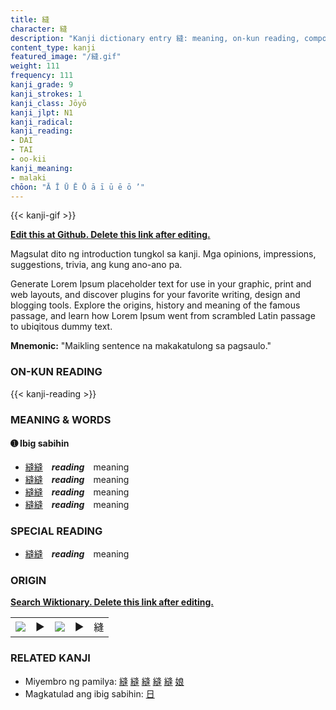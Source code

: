 ```yaml
---
title: 縫
character: 縫
description: "Kanji dictionary entry 縫: meaning, on-kun reading, compounds, origin, related kanji"
content_type: kanji
featured_image: "/縫.gif"
weight: 111
frequency: 111
kanji_grade: 9
kanji_strokes: 1
kanji_class: Jōyō
kanji_jlpt: N1
kanji_radical: 
kanji_reading: 
- DAI
- TAI
- oo-kii
kanji_meaning:
- malaki
chōon: "Ā Ī Ū Ē Ō ā ī ū ē ō ’"
---
```

[//]: # (Don't edit the line below. Kanji animated GIF code is automatically generated.)
{{< kanji-gif >}}

[//]: # (Edit below this line.)

**[Edit this at Github. Delete this link after editing.](https://github.com/tim0g/tim/tree/main/content/kanji/縫/index.md)**

Magsulat dito ng introduction tungkol sa kanji. Mga opinions, impressions, suggestions, trivia, ang kung ano-ano pa.

Generate Lorem Ipsum placeholder text for use in your graphic, print and web layouts, and discover plugins for your favorite writing, design and blogging tools. Explore the origins, history and meaning of the famous passage, and learn how Lorem Ipsum went from scrambled Latin passage to ubiqitous dummy text.
 
**Mnemonic:** "Maikling sentence na makakatulong sa pagsaulo."

### ON-KUN READING

[//]: # (Don't edit the line below. ON-KUN READING code is automatically generated.)
{{< kanji-reading >}}

### MEANING & WORDS

#### ➊ **Ibig sabihin**
  - [縫](../縫)[縫](../縫)　***reading***　meaning
  - [縫](../縫)[縫](../縫)　***reading***　meaning
  - [縫](../縫)[縫](../縫)　***reading***　meaning
  - [縫](../縫)[縫](../縫)　***reading***　meaning

### SPECIAL READING
  - [縫](../縫)[縫](../縫)　***reading***　meaning

### ORIGIN

**[Search Wiktionary. Delete this link after editing.](https://wiktionary.org/wiki/縫)**
<table class="kanji-table"><tr><td>
<img src="60px-縫-bronze.svg.png">
</td><td>▶</td><td>
<img src="60px-縫-oracle.svg.png">
</td><td>▶</td>
<td class="kanji-origin">縫</td>
</tr></table>

### RELATED KANJI
- Miyembro ng pamilya: [縫](../縫) [縫](../縫) [縫](../縫) [縫](../縫) [縫](../縫) [娘](../娘)
- Magkatulad ang ibig sabihin: [日](../日)
